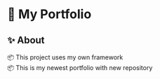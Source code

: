 # 🎨 My Portfolio

## ✨ About  
  📦 This project uses my own framework  
  📦 This is my newest portfolio with new repository 
